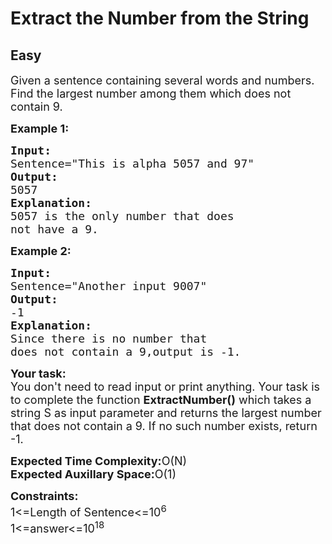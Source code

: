 # Extract the Number from the String
## Easy
<div class="problems_problem_content__Xm_eO"><p><span style="font-size: 18px;">Given a sentence containing several words and numbers. Find the largest number among them which does not contain 9.&nbsp;</span></p>
<p><span style="font-size: 18px;"><strong>Example 1:</strong></span></p>
<pre style="position: relative;"><span style="font-size: 18px;"><strong>Input:</strong>
Sentence="This is alpha 5057 and 97"
<strong>Output:</strong>
5057
<strong>Explanation:</strong>
5057 is the only number that does
not have a 9.</span><div class="open_grepper_editor" title="Edit &amp; Save To Grepper"></div></pre>
<p><span style="font-size: 18px;"><strong>Example 2:</strong></span></p>
<pre style="position: relative;"><span style="font-size: 18px;"><strong>Input:</strong>
Sentence="Another input 9007"
<strong>Output:</strong>
-1
<strong>Explanation:</strong>
Since there is no number that
does not contain a 9,output is -1.</span>
<div class="open_grepper_editor" title="Edit &amp; Save To Grepper"></div></pre>
<p><span style="font-size: 18px;"><strong>Your task:</strong><br>You don't need to read input or print anything. Your task is to complete the function <strong>ExtractNumber()</strong> which takes a string S as input parameter and returns the largest number that does not contain a 9. If no such number exists, return -1.</span></p>
<p><span style="font-size: 18px;"><strong>Expected Time Complexity:</strong>O(N)<br><strong>Expected Auxillary Space:</strong>O(1)</span></p>
<p><span style="font-size: 18px;"><strong>Constraints:</strong><br>1&lt;=Length of Sentence&lt;=10<sup>6</sup><br>1&lt;=answer&lt;=10<sup>18</sup></span></p></div>